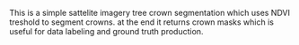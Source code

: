 This is a simple sattelite imagery tree crown segmentation which uses NDVI treshold to segment crowns. at the end it returns crown masks which is useful for data labeling and ground truth production.
